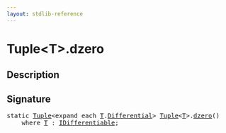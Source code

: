 ```yaml
---
layout: stdlib-reference
---
```


# Tuple\<T\>\.dzero

## Description





## Signature 

<pre>
<span class='code_keyword'>static</span> <a href="index.md" class="code_type">Tuple</a>&lt;<span class="code_keyword">expand</span> <span class="code_keyword">each</span> <a href="index.md#typeparam-T" class="code_type">T</a>.<a href="differential-0.md" class="code_type">Differential</a>&gt; <a href="index.md" class="code_type">Tuple</a>&lt;<a href="index.md#typeparam-T" class="code_type">T</a>&gt;.<a href="dzero.md">dzero</a>()
    <span class='code_keyword'>where</span> <a href="index.md#typeparam-T" class="code_type">T</a> : <a href="../../interfaces/idifferentiable-01/index.md" class="code_type">IDifferentiable</a>;

</pre>


<script>
// Fix .md links to .html when on ReadTheDocs
if (window.location.hostname.includes('readthedocs') || 
    window.location.hostname.includes('rtfd.io')) {
  document.addEventListener('DOMContentLoaded', function() {
    const links = document.querySelectorAll('a');
    links.forEach(link => {
      const href = link.getAttribute('href');
      if (href && href.includes('.md')) {
        // This regex will handle .md links with or without fragment identifiers or query parameters
        link.href = link.href.replace(/(.+)\.md(#[^?]*)?(\?.*)?$/, '$1.html$2$3');
      }
    });
  });
}
</script>
